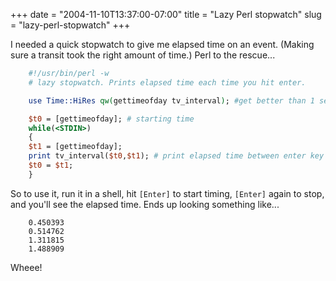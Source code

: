 +++
date = "2004-11-10T13:37:00-07:00"
title = "Lazy Perl stopwatch"
slug = "lazy-perl-stopwatch"
+++


I needed a quick stopwatch to give me elapsed time on an event. (Making sure a transit took the right amount of time.) Perl to the rescue...

``` perl
    #!/usr/bin/perl -w
    # lazy stopwatch. Prints elapsed time each time you hit enter.

    use Time::HiRes qw(gettimeofday tv_interval); #get better than 1 second resolution

    $t0 = [gettimeofday]; # starting time
    while(<STDIN>)
    {
    $t1 = [gettimeofday];
    print tv_interval($t0,$t1); # print elapsed time between enter key hits.
    $t0 = $t1;
    }
```


So to use it, run it in a shell, hit `[Enter]` to start timing, `[Enter]` again to stop, and you'll see the elapsed time. Ends up looking something like...

```
    0.450393
    0.514762
    1.311815
    1.488909
```


Wheee!
